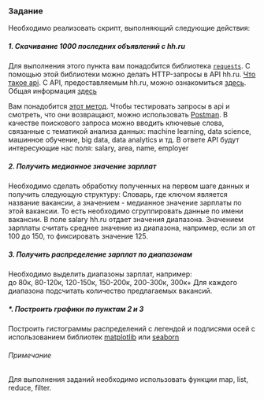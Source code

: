### Задание

Необходимо реализовать скрипт, выполняющий следующие действия:

##### 1. Скачивание 1000 последних объявлений с hh.ru
Для выполнения этого пункта вам понадобится библиотека [`requests`](http://docs.python-requests.org/en/master/).
С помощью этой библиотеки можно делать HTTP-запросы в API hh.ru.
[Что такое api](https://ru.wikipedia.org/wiki/API).
С API, предоставляемым hh.ru, можно ознакомиться [здесь](https://dev.hh.ru/?utm_source=hh_ru&utm_medium=main&utm_campaign=niz).
Общая информация [здесь](https://github.com/hhru/api/blob/master/docs/general.md)

Вам понадобится [этот метод](https://github.com/hhru/api/blob/master/docs/vacancies.md#search).
Чтобы тестировать запросы в api и смотреть, что они возвращают, можно использовать [Postman](https://www.getpostman.com).
В качестве поискового запроса можно вводить ключевые слова, связанные с тематикой анализа данных: machine learning, data science, машинное обучение, big data, data analytics и тд.
В ответе API будут интересующие нас поля: salary, area, name, employer

##### 2. Получить медианное значение зарплат
Необходимо сделать обработку полученных на первом шаге данных и получить следующую структуру:
Словарь, где ключом является название вакансии, а значением - медианное значение зарплаты по этой вакансии.
То есть необходимо сгруппировать данные по имени вакансии.
В поле salary hh.ru отдает значения диапазона. Значением зарплаты считать среднее значение из диапазона, например, если зп от 100 до 150, то фиксировать значение 125.

##### 3. Получить распределение зарплат по диапазонам
Необходимо выделить диапазоны зарплат, например:   
до 80к, 80-120к, 120-150к, 150-200к, 200-300к, 300к+
Для каждого диапазона подсчитать количество предлагаемых вакансий.

##### *. Построить графики по пунктам 2 и 3
Построить гистограммы распределений с легендой и подписями осей с использованием библиотек
[matplotlib](https://matplotlib.org/) или [seaborn](https://seaborn.pydata.org/)


###### Примечание
Для выполнения заданий необходимо использовать функции map, list, reduce, filter. 
